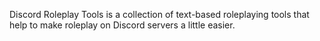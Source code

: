 Discord Roleplay Tools is a collection of text-based roleplaying tools that help to make roleplay on Discord servers a little easier.
